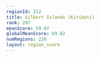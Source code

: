 ```yaml
---
regionId: 212
title: Gilbert Islands (Kiribati)
rank: 207
meanScore: 59.07
globalMeanScore: 69.82
numRegions: 220
layout: region_score
---
```

